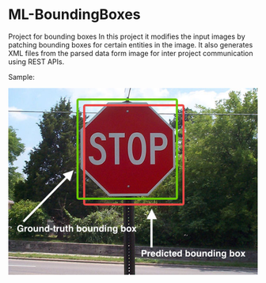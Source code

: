 # ML-BoundingBoxes
Project for bounding boxes
In this project it modifies the input images by patching bounding boxes for certain entities in the image.
It also generates XML files from the parsed data form image for inter project communication using REST APIs.

Sample:

![alt text](/img/sample.jpg?raw=true)
